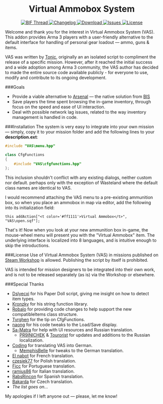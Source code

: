 <h1 align="center">Virtual Ammobox System</h1>
<p align="center">
  <a href="http://forums.bistudio.com/showthread.php?149077-Virtual-Ammobox-System-%28VAS%29">
    <img src="https://img.shields.io/badge/BIF-thread-lightgrey.svg?style=flat"
         alt="BIF Thread" />
  </a>
  <a href="https://raw.githubusercontent.com/TAWTonic/VAS/master/changelog.txt">
    <img src="http://img.shields.io/badge/Version-2.8-blue.svg?style=flat"
         alt="Changelog" />
  </a>
  <a href="http://www.armaholic.com/page.php?id=19134">
    <img src="http://img.shields.io/badge/Download-1_MB-green.svg?style=flat"
         alt="Download" />
  </a>
  <a href="https://github.com/TAWTonic/VAS/issues">
    <img src="http://img.shields.io/github/issues-raw/TAWTonic/VAS.svg?label=Issues&style=flat"
         alt="Issues" />
  </a>
  <a href="#license">
    <img src="http://img.shields.io/badge/License-Custom-red.svg?style=flat"
         alt="License" />
  </a>
</p>

Welcome and thank you for the interest in Virtual Ammobox System (VAS). This addon provides Arma 3 players with a user-friendly alternative to the default interface for handling of personal gear loadout —&nbsp;ammo, guns &amp; items.

VAS was written by [Tonic](https://github.com/TAWTonic), originally an an isolated script to compliment the release of a specific mission. However, after it reached the initial success and a wide adoption among Arma 3 community, the VAS author has decided to made the entire source code available publicly - for everyone to use, modify and contribute to its ongoing development.

###Goals
* Provide a viable alternative to [Arsenal](https://community.bistudio.com/wiki/Arsenal) — the native solution from [BIS](http://www.bistudio.com/)
* Save players the time spent browsing the in-game inventory, through focus on the speed and ease of UI interaction.
* Deal with possible network lag issues, related to the way inventory management is handled in code.

###Installation
The system is very easy to integrate into your own mission — simply, copy it to your mission folder and add the following lines to your **description.ext**:
```hpp
#include "VAS\menu.hpp"

class CfgFunctions
{
	#include "VAS\cfgfunctions.hpp"
};
```
This inclusion shouldn't conflict with any existing dialogs, neither custom nor default. perhaps only with the exception of Wasteland where the default class names are identical to VAS.

I would recommend attaching the VAS menu to a pre-existing ammunition box, so when you place an ammobox in map via editor, add the following into its initialization field:
```sqf
this addAction["<t color='#ff1111'>Virtual Ammobox</t>", "VAS\open.sqf"];
```
That's it! Now when you look at your new ammunition box in-game, the mouse-wheel menu will present you with the "Virtual Ammobox" item. The underlying interface is localized into 8 languages, and is intuitive enough to skip the introductions.

###License <a name="license"></a>
Use of Virtual Ammobox System (VAS) in missions published on [Steam Workshop](http://steamcommunity.com/app/107410/workshop/?l=english) is allowed. Publishing the script by itself is prohibited.

VAS is intended for mission designers to be integrated into their own work, and is not to be released separately (as is) via the Workshop or elsewhere.

###Special Thanks
* [Dslyecxi](http://dslyecxi.com/) for his Paper Doll script, giving me insight on how to detect item types.
* [Kronzky](http://www.kronzky.info/) for his string function library.
* [Robalo](http://arma-sr.bzbit.com/) for providing code changes to help support the new compatibleItems class structure.
* [Tyrghen](http://veterans.armasites.com/) for the tip on CfgFunctions.
* [naong](http://www.armaholic.com/forums.php?m=posts&id=142583) for his code tweaks to the Load/Save display.
* [Sa-Matra](https://wasteland.arma.su/) for help with UI resources and Russian translation.
  * [PR9INICHEK](https://github.com/PR9INICHEK) & [Tourorist](https://github.com/Tourorist) for updates and additions to the Russian localization.
* [Coding](http://www.armaholic.com/forums.php?m=posts&id=149222) for translating VAS into German.
  * [MemphisBelle](https://twitter.com/MemphisBelle291) for tweaks to the German translation.
* [El nabot](http://www.armaholic.com/forums.php?m=posts&q=20990&d=105) for French translation.
* [czesiek77](http://instagram.com/czesiek77) for Polish translation.
* [Ficc](http://www.rifleonlyclan.com/) for Portuguese translation.
* [ramius86](https://github.com/ramius86) for Italian translation.
* [RabsRincon](http://www.armaholic.com/forums.php?m=posts&q=24317) for Spanish translation.
* [Bakarda](https://www.youtube.com/user/Bakarda/) for Czech translation.
* *The list goes on...*

My apologies if I left anyone out — please, let me know!
